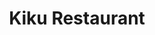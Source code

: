 ---
layout: place
title: Kiku Restaurant
permalink: /new-jersey/paramus/kiku-restaurant.html
stateAbbr: NJ
stateName: New Jersey
cityName: Paramus
seo:
  type: restaurant
  links: null
place_id: ChIJj_TsGt76wokRGE681oqWOE8
photos:
  - name: >-
      places/ChIJj_TsGt76wokRGE681oqWOE8/photos/AeeoHcLt6VUNJLEA_aMqT-3TaoCBgxxMxR9dPKJ_UxaCQ7680Y-DQY13ipGg4RsS5dv8w89R6wADdXrj54LOHriM8mBXqlIxIQBMJX4pnJ0hhKT1YdxIfMmcPjdKtqMp8SXlZ3kdWIgz440_Ys-Ipwha8VEcaACgfujcwgklKEL76r_VUVsXlX2AR_MybdWt46WXqcTtx7t1Tz2BUxIbIwGSTeyL6_PwdH1GqIM3SftGB9dn5vGLtRpW4HCqBDIsk3BMnYPPZeV2qiAoIiZAmpKG_njXRByO15bmie1W1AIfF1GxR37G_cE5V3djznLrFmfTuL85zlOmsVqpoBQqsPSFF_i33TEcoWtwWYzoqQ27mKRf0kOhicYvrNNcUS7P7ous_AvvD2Gobf-E3xB8pLBLa5L5joIPXkv8a2o0YZjxPKj0mQ
    widthPx: 4032
    heightPx: 1960
    authorAttributions:
      - displayName: Robb Gill
        uri: https://maps.google.com/maps/contrib/107828036873817357533
        photoUri: >-
          https://lh3.googleusercontent.com/a-/ALV-UjWjI70BTtqLdOSVezBdrVlzdn_SXCSJn4S38sZlJMFYi_o5MLZn=s100-p-k-no-mo
    flagContentUri: >-
      https://www.google.com/local/imagery/report/?cb_client=maps_api_places.places_api&image_key=!1e10!2sCIHM0ogKEICAgICktbCXFw&hl=en-US
    googleMapsUri: >-
      https://www.google.com/maps/place//data=!3m4!1e2!3m2!1sCIHM0ogKEICAgICktbCXFw!2e10!4m2!3m1!1s0x89c2fade1aecf48f:0x4f38968ad6bc4e18
  - name: >-
      places/ChIJj_TsGt76wokRGE681oqWOE8/photos/AeeoHcJ9oiM6NN13BXKmibm4XpMp_s4kLYxhcKZ25X6Q80Ob8LwjxxstDki3XsUaFVK7SeKNpQcnYBt03gVDzhIl9DFbpHZ15kk-q1W3th8zOKDEJz68z83IQFJ-21zNjbVRjOfZxokE6LRYWuARVgak1RsvPVJWW6lW2rqI6n3PAowroFBsNjIwjOCfxw99KEty4crRBYRuRRXTn0sATckcAK8Q5FLRm5EcLYW5Dzr4fDSKJswwokYivR2LOZZgoC--AfoOhzCS8yYy2tszcv7kUs8BXg_HJKZUGJUxncSXRcnOtxeDpufMFFM0qeQ1RSRDF_FAwc8L_s1uUAVIXuQBdpqnTflcJZfPeJPez0sRVm_wIUyVRBuBUfRXee1eK1WO0EvmFlrxkJW-RUbD7GbagdNX0OwGTZl_5PgvHhvOS7_3rw
    widthPx: 4032
    heightPx: 2268
    authorAttributions:
      - displayName: Celmira Lamadrid
        uri: https://maps.google.com/maps/contrib/112311498096483559404
        photoUri: >-
          https://lh3.googleusercontent.com/a-/ALV-UjUHMuD0BRy0GIPRBoQX7ySkRexa7PPQuy2KZSeOITtHe-MhnMJM=s100-p-k-no-mo
    flagContentUri: >-
      https://www.google.com/local/imagery/report/?cb_client=maps_api_places.places_api&image_key=!1e10!2sCIHM0ogKEICAgIDy8Jf4Sg&hl=en-US
    googleMapsUri: >-
      https://www.google.com/maps/place//data=!3m4!1e2!3m2!1sCIHM0ogKEICAgIDy8Jf4Sg!2e10!4m2!3m1!1s0x89c2fade1aecf48f:0x4f38968ad6bc4e18
  - name: >-
      places/ChIJj_TsGt76wokRGE681oqWOE8/photos/AeeoHcK9WMKIAgbAnFSuXmTVk3Pt09-9CNbQHAS2T8xmcsM9S_XvVN_3rO7-DeDGZ7dylHYSFGC6xWaZVpRzTDKY4avykUKCwEK4dNxqTl4DaP0QHh_0yJ9iGJu0igyu9HlJj-J0K_mCq2WWqlGE82SHZQ--3B4n8tbM-kHQpoBTs_suBuDLwDRr_ZdRgfqIgnzuUZhU_LjQ0zWWvb9U5krCg57WI2AYeR5Z_eWO0AxC8efSLSFLgovg8JGNs2qLcxsPJZNPHRpWCjkL50nZiEgv2_XOkkfBmN04pJjhEaW7F6KiuwcAKAIMV6irBH3p_iLsRcr-65LyGO_v77CiCJzLyA6PgYCHD72K_pDexjNnss6j2RST6-S3JBn7L-JbndHFfwq1t1l7vEuexC-Otnwyt51C8uUKPOMjoEWxoic-19GEfA
    widthPx: 3072
    heightPx: 4080
    authorAttributions:
      - displayName: Daisy Manlapig
        uri: https://maps.google.com/maps/contrib/105265380525320260745
        photoUri: >-
          https://lh3.googleusercontent.com/a/ACg8ocIwb7UnpyBFQM4mao4zMuLKExU5IRovwOc8tITBvREH3ODf3A=s100-p-k-no-mo
    flagContentUri: >-
      https://www.google.com/local/imagery/report/?cb_client=maps_api_places.places_api&image_key=!1e10!2sCIHM0ogKEICAgIDjsMbNRw&hl=en-US
    googleMapsUri: >-
      https://www.google.com/maps/place//data=!3m4!1e2!3m2!1sCIHM0ogKEICAgIDjsMbNRw!2e10!4m2!3m1!1s0x89c2fade1aecf48f:0x4f38968ad6bc4e18
  - name: >-
      places/ChIJj_TsGt76wokRGE681oqWOE8/photos/AeeoHcJEiEyx4OrmvQakY_97Qi2IeLPlXH8Ro_93ybVSOYvBJi69FO6RnCWAMcyNftx4CIw1TgNhZeuFcrulSWmQIr_ROXAeOj1Gf1CgOHjxXwYi1M49CgBn48604eITcKtyyqxQDBSf5jfVxaKmQ8JAddNaAB2ELF3bpDlFSVM81arhLXdnRE7LiB9SFDeBhzE1kf04HjaEN6U-PBfbB2Yj80VYu52VUt7gUQsnm9xlzizo97rKkOB9kGA5uDI8othR-AhMW7TwQKPDZheMzsSNTOvmH6tVCLveo1TdJJwZKyGJdqcL7Oc_EUJmxlyWvLiSuQ6YVSThi6irxCzeFsP_0Ox4DjfXMNSUpi26wnz3heyN7xmrT3BypZT9AyquCiJVVfkD-3zHv_xH_vDsWwMXfaZ_Hcapqx7AfHw6jdWrjMseIn0
    widthPx: 4000
    heightPx: 3000
    authorAttributions:
      - displayName: Shana Pursner
        uri: https://maps.google.com/maps/contrib/113749942629779887116
        photoUri: >-
          https://lh3.googleusercontent.com/a-/ALV-UjVVNQlHK1ULHtV-XOaV_96I_UJujljLB9ux_IynrCiBeYOBjRahoQ=s100-p-k-no-mo
    flagContentUri: >-
      https://www.google.com/local/imagery/report/?cb_client=maps_api_places.places_api&image_key=!1e10!2sCIHM0ogKEICAgIC_sdrC_wE&hl=en-US
    googleMapsUri: >-
      https://www.google.com/maps/place//data=!3m4!1e2!3m2!1sCIHM0ogKEICAgIC_sdrC_wE!2e10!4m2!3m1!1s0x89c2fade1aecf48f:0x4f38968ad6bc4e18
  - name: >-
      places/ChIJj_TsGt76wokRGE681oqWOE8/photos/AeeoHcICjJGICFVXikBRTu53Hdmbm78n4xVLqr8P6GQplWnRXvr_nlrSnCyl2zeZYm7ajkjgp9aWSPfJB4SwVT7ZhFcir0lp4Z7D4jO4hygRzQxF5eXY6blIbfNNjYMNWbMNqyaeKNB4MTfREoDmW75B6GE3WkSuiGHOf52elxgGXItx1HoEXES2k7KI8JJqAPGNvvkJGDP_JnPUuoiUS8RVN3oNQtWR_G4XLy5xasGkuq-kqzYp5zbTWePI7yMjjmDQtWt9i7WywAENhQx57VZEadMVhs9WXT1acMJhCPU43dCamQBq2htUhKEEhRGXTWETZDlFzKgZBICZN_tMTcji3Ntl88R_ywPVQ1CE96xFg5MSrIT5zzby3faPCI3f57UUmprldwbJI3DCC8WRek3P9mLJgyaWFIZ1cZqceWSDY2I
    widthPx: 3024
    heightPx: 4032
    authorAttributions:
      - displayName: Rosa Nattes
        uri: https://maps.google.com/maps/contrib/104721134921421581903
        photoUri: >-
          https://lh3.googleusercontent.com/a/ACg8ocKKfWjP7RXo2_88meVh3ItnpGS17IqU339TRlTEX6vN63oqdA=s100-p-k-no-mo
    flagContentUri: >-
      https://www.google.com/local/imagery/report/?cb_client=maps_api_places.places_api&image_key=!1e10!2sCIHM0ogKEICAgIDR1cDtCA&hl=en-US
    googleMapsUri: >-
      https://www.google.com/maps/place//data=!3m4!1e2!3m2!1sCIHM0ogKEICAgIDR1cDtCA!2e10!4m2!3m1!1s0x89c2fade1aecf48f:0x4f38968ad6bc4e18
  - name: >-
      places/ChIJj_TsGt76wokRGE681oqWOE8/photos/AeeoHcJMBrFJUZv31dezKYteI-sPh1xvsfa590kNYrNBvC0ERqG86IsxjcX5v187GSsqtnWo6wplPDk3GXLbMskASR-4Dk1CcCrXDVxeHzn0ZU_REZwSoTlxv9RSFq8n3BtVDeIXFglUX1YFKiuXhQoXuX6v5-CpWUjVZeVreZ0jZ4eKUJ52fcjg58j1lJSkZqOy88RgXWVffD4Iyu0Y2UN7v0LoVKxptDBu8cNR_utkoknhAo8iMQEwGGt65WrQaMWt4U_R9eLGxKpvg3cu9eWB724Z32RfWh5TxZuIkKcfNfYauYOO7DYpZWQS39CycyZy4NJsAeF_JOuPBs07j9AfpY_one978I59yyF4EJTiLI2qwRFZ_71YjKR6FrZPAWn5YnjsWEL5NqXavJGlQtRCJ_KVA0bGeNRIXyiEhzaOmgqsaV8
    widthPx: 4080
    heightPx: 3072
    authorAttributions:
      - displayName: Daisy Manlapig
        uri: https://maps.google.com/maps/contrib/105265380525320260745
        photoUri: >-
          https://lh3.googleusercontent.com/a/ACg8ocIwb7UnpyBFQM4mao4zMuLKExU5IRovwOc8tITBvREH3ODf3A=s100-p-k-no-mo
    flagContentUri: >-
      https://www.google.com/local/imagery/report/?cb_client=maps_api_places.places_api&image_key=!1e10!2sCIHM0ogKEICAgIDjsMbNxwE&hl=en-US
    googleMapsUri: >-
      https://www.google.com/maps/place//data=!3m4!1e2!3m2!1sCIHM0ogKEICAgIDjsMbNxwE!2e10!4m2!3m1!1s0x89c2fade1aecf48f:0x4f38968ad6bc4e18
  - name: >-
      places/ChIJj_TsGt76wokRGE681oqWOE8/photos/AeeoHcKlggghobsZvYvcHwTwwFO4Onz9wdxfrC8jC-78EDCvzoSHhuOePcKRW6_NMwokoWaORoMUDZ_PeWWg2kKUqiVDMNJwVAr0_I-_FC5kNrlIp34yANuD8Fz01ecf6JAtL1dyjWd0EHh1a4SVZD3FVb_YFnRoLHCClf0whuLKB62Ud97pVTUjPW7PG_mSl77LPQ2vqtoB-AJ_9WOI5FLbzyNRk8tSrQ5ac6f-Le3-NaVjvOWLPUJTfkguKMWEDf-JvABJ3DbfDcc7NVCDvE-_Q9GU0n4ld6nLg0hBaLyWv5umjCoBhgWdLEwedrTBdYX7wdykrMayn87GBMFy-Ice3Rh-vLJ538DCiQWa1Xcc2MWeOF93mKbPFL5o3HFLk87zBRHmYPeeomQPbk2U0CBZ6tCA1NAWX306TRkGKvQZ4s2N5Swh
    widthPx: 3024
    heightPx: 4032
    authorAttributions:
      - displayName: Kennan McAbee
        uri: https://maps.google.com/maps/contrib/116641946270827501828
        photoUri: >-
          https://lh3.googleusercontent.com/a-/ALV-UjUPGEBJ0OwqkOMybS4irW9v-jGrN_M-V-uQtYrf8CiA8cLZ2Vs=s100-p-k-no-mo
    flagContentUri: >-
      https://www.google.com/local/imagery/report/?cb_client=maps_api_places.places_api&image_key=!1e10!2sCIHM0ogKEICAgICH6pfUygE&hl=en-US
    googleMapsUri: >-
      https://www.google.com/maps/place//data=!3m4!1e2!3m2!1sCIHM0ogKEICAgICH6pfUygE!2e10!4m2!3m1!1s0x89c2fade1aecf48f:0x4f38968ad6bc4e18
  - name: >-
      places/ChIJj_TsGt76wokRGE681oqWOE8/photos/AeeoHcJ7GxyOe81ffSK25xR8divYfR29uqWYbqJJVG8vQTIv_qw4qG0K76TWS1cBDqSJzLrayAg0vWosrR48JhPvf5oio6ykaRNiX7GB6zVgYI-tR765AFNdIXl3F9YuGbat4lyXJ3aDvQeRGVQ_J0WZiOnWS4Rs8b05nou7YV6c0jXzSY5RbhE97bSI1-zwPKeLudnoVWx_SE-dcpaErJhfYx2HbGhQp08cu9_UOqCpl5fpUvuHNgZdm5eLV7oIh-9MHUBl5LY6P4O_4p_PxXxjPa1fQrJ2A8LYTSgH-eREGu8_KoYRjYBFGKc1pkBJfZuDMzTB50I7uQjxIX5d3R7Nx-MBstYUhSe_SY4alhheqD14tlotPHTYflys0yOFS2GsGhIm4igm4LOX6kX3j5_sWv9ZtQuxZmfG_VbgXdoYP7g1MA
    widthPx: 4032
    heightPx: 3024
    authorAttributions:
      - displayName: Brian Bordieri
        uri: https://maps.google.com/maps/contrib/110289419580803607664
        photoUri: >-
          https://lh3.googleusercontent.com/a-/ALV-UjUPCEEPRBgkf7aGksjRZbY4NzS_juWS2GxKO32qfus_IWmlGOPS_g=s100-p-k-no-mo
    flagContentUri: >-
      https://www.google.com/local/imagery/report/?cb_client=maps_api_places.places_api&image_key=!1e10!2sCIHM0ogKEICAgIDtgIOIWA&hl=en-US
    googleMapsUri: >-
      https://www.google.com/maps/place//data=!3m4!1e2!3m2!1sCIHM0ogKEICAgIDtgIOIWA!2e10!4m2!3m1!1s0x89c2fade1aecf48f:0x4f38968ad6bc4e18
  - name: >-
      places/ChIJj_TsGt76wokRGE681oqWOE8/photos/AeeoHcKGw2T0kZZou5mP85R0WNhTxWuc4El-AP4m2yUAFfJLmgRaKvBLz4-p1J5JxegeReg6AD-uqBf9HmddnxGJC932CGZvbJk0MAnJpQrkVzPDjOmBcV37zTRM_DYCQD8ydLFLbrzW9lb7MSmZykeJO64y3Rikx4AQWEMlwr_GiVaJLHMhV80Y7ykYDEElwcstRz6lEzD6le8oRXgn92oOvsO2QNuw21NPT6bgl7rF4q_CjNaxVWcSNgEIRvqgdeg8ah0OxVgzv4cMAtqdzS0xcuAixzWE-ytnmbT10A3gp9njq80oi6ctQ9Lxpo1RKjgelB7XczyMcQH07iH2gYR2dHAoXIpDrupgRxo9xvdXG55_38GAq8c1s9FDJEeEmIgJjI_ZJ1TrOLPbcBHb2f12gInSmIqm8L7KVciJADmcHqinITHm
    widthPx: 2582
    heightPx: 3442
    authorAttributions:
      - displayName: Beatrice Burgis
        uri: https://maps.google.com/maps/contrib/100933197550933045632
        photoUri: >-
          https://lh3.googleusercontent.com/a-/ALV-UjVSUyiaTPoPn3qDLSmlbYVOWOLFcUDD99FjeB4f0ihhdxD3NadEYg=s100-p-k-no-mo
    flagContentUri: >-
      https://www.google.com/local/imagery/report/?cb_client=maps_api_places.places_api&image_key=!1e10!2sCIHM0ogKEICAgICe3KT3pwE&hl=en-US
    googleMapsUri: >-
      https://www.google.com/maps/place//data=!3m4!1e2!3m2!1sCIHM0ogKEICAgICe3KT3pwE!2e10!4m2!3m1!1s0x89c2fade1aecf48f:0x4f38968ad6bc4e18
  - name: >-
      places/ChIJj_TsGt76wokRGE681oqWOE8/photos/AeeoHcJUBUPDmFW47EexcEzdqaTinERtbvjTIcrpapI3XfUmk94Q-WpZ8bTiIiGSDMdXe4aTrpiCjVJtT2t1ccfMs7Q8R30ddjlRDb-rN5wk6QCgj4Mqmv_Ol0MwIUEBzEzxB3IgTZjQ4CxQizqF7dxknwbCj0c25u6UliCgf6xPowDQ3RueU5_KI9NF96QIdXYUTh9iL8jFUaWyETnRoEO61VYEe4Sc4Z80lyrSIzMFLCnvpBm_387Wyhz68-rQsYKsZe5V87QQPaYyZJqsS7AJj_CcPmHObpC4NQkfZzuMYOMGSLz0PlHNF538U6O82jQgyR55lFF7OTarT1i1VEJW9avx5PPlSyDhx3G6GNqkBQ9eQnlQIu3R9uTxqgg5V_MmmIY9a74aULnybv0NkzG46UrIHVP6FOQ-YsmxAZcq7A8EWg
    widthPx: 2638
    heightPx: 3427
    authorAttributions:
      - displayName: Nero YK
        uri: https://maps.google.com/maps/contrib/111676229921705483878
        photoUri: >-
          https://lh3.googleusercontent.com/a-/ALV-UjXWNSyn8xRQUXAqz2K6bn7j-4LiHA6G2vuDhBkTjYHNp1bXzET2=s100-p-k-no-mo
    flagContentUri: >-
      https://www.google.com/local/imagery/report/?cb_client=maps_api_places.places_api&image_key=!1e10!2sCIHM0ogKEICAgIDf98C6cQ&hl=en-US
    googleMapsUri: >-
      https://www.google.com/maps/place//data=!3m4!1e2!3m2!1sCIHM0ogKEICAgIDf98C6cQ!2e10!4m2!3m1!1s0x89c2fade1aecf48f:0x4f38968ad6bc4e18
address: 365 NJ-17, Paramus, NJ 07652, USA
street: 365 NJ-17
city: Paramus
state: NJ
zip: '07652'
country: USA
neighborhood: null
latitude: '40.945809'
longitude: '-74.072486'
accessibility_options:
  wheelchairAccessibleParking: true
  wheelchairAccessibleEntrance: true
  wheelchairAccessibleRestroom: true
  wheelchairAccessibleSeating: true
business_status: OPERATIONAL
name: Kiku Restaurant
google_maps_links:
  directionsUri: >-
    https://www.google.com/maps/dir//''/data=!4m7!4m6!1m1!4e2!1m2!1m1!1s0x89c2fade1aecf48f:0x4f38968ad6bc4e18!3e0
  placeUri: https://maps.google.com/?cid=5708478050744421912
  writeAReviewUri: >-
    https://www.google.com/maps/place//data=!4m3!3m2!1s0x89c2fade1aecf48f:0x4f38968ad6bc4e18!12e1
  reviewsUri: >-
    https://www.google.com/maps/place//data=!4m4!3m3!1s0x89c2fade1aecf48f:0x4f38968ad6bc4e18!9m1!1b1
  photosUri: >-
    https://www.google.com/maps/place//data=!4m3!3m2!1s0x89c2fade1aecf48f:0x4f38968ad6bc4e18!10e5
primary_type: Japanese Restaurant
opening_hours:
  regular: null
  current: null
secondary_opening_hours:
  regular:
    weekdayDescriptions: null
    type: null
  current:
    weekdayDescriptions: null
    type: null
phone: null
price_level: null
price_range: null
rating: null
rating_count: 0
website: null
description: >-
  Discover Kiku Restaurant in Paramus, NJ$$$Nestled in Paramus, NJ, Kiku
  Restaurant stands out as a casual spot for enjoying authentic Japanese
  cuisine, blending lively hibachi cooking with fresh sushi options. This eatery
  delights visitors with its entertaining hibachi meals and a selection of sushi
  that captures the essence of Japanese traditions, making it a go-to choice for
  those seeking sushi restaurants in the area. The venue boasts accessible
  features like wheelchair-friendly parking and entrances, ensuring a welcoming
  experience for all guests. Beyond the flavorful dishes, the atmosphere
  combines casual vibes with engaging presentations, perfect for families or
  groups looking for top-rated sushi near me. Whether you're exploring Japanese
  places near me or craving a memorable meal, Kiku offers a blend of taste and
  entertainment that keeps diners coming back.
generative_summary: >-
  Discover Kiku Restaurant in Paramus, NJ$$$Nestled in Paramus, NJ, Kiku
  Restaurant stands out as a casual spot for enjoying authentic Japanese
  cuisine, blending lively hibachi cooking with fresh sushi options. This eatery
  delights visitors with its entertaining hibachi meals and a selection of sushi
  that captures the essence of Japanese traditions, making it a go-to choice for
  those seeking sushi restaurants in the area. The venue boasts accessible
  features like wheelchair-friendly parking and entrances, ensuring a welcoming
  experience for all guests. Beyond the flavorful dishes, the atmosphere
  combines casual vibes with engaging presentations, perfect for families or
  groups looking for top-rated sushi near me. Whether you're exploring Japanese
  places near me or craving a memorable meal, Kiku offers a blend of taste and
  entertainment that keeps diners coming back.
generative_disclosure: Summarized by AI using the Grok-3-Mini model.
reviews: null
review_summary: >-
  What Customers Are Saying About Kiku$$$Folks often rave about the tasty
  hibachi dishes at this Japanese spot, with many highlighting the flavorful
  combinations like the standout seafood options that really hit the spot.
  Visitors appreciate the fun and welcoming vibe from the chefs, adding a
  lighthearted touch to the dining experience that makes meals feel special.
  While the food is consistently fresh and satisfying, some note that service
  can occasionally be a bit slow, though it's not enough to overshadow the
  overall enjoyment. In general, it's a solid pick for anyone hunting for great
  sushi close to me, with the positive feedback on quality and atmosphere
  outweighing any minor hiccups. If you're in the mood for reliable Japanese
  fare, Kiku tends to deliver a meal that's worth the visit, keeping things
  upbeat and enjoyable for most.
review_disclosure: Summarized by AI using the Grok-3-Mini model.
parking_options: null
payment_options: null
allow_dogs: null
curbside_pickup: null
delivery: null
dine_in: null
good_for_children: null
good_for_groups: null
good_for_sports: null
live_music: null
menu_for_children: null
outdoor_seating: null
reservable: null
restroom: null
serves_beer: null
serves_breakfast: null
serves_brunch: null
serves_cocktails: null
serves_coffee: null
serves_dinner: null
serves_dessert: null
serves_lunch: null
serves_vegetarian_food: null
serves_wine: null
takeout: null
update_category: pro
places_description: null

---